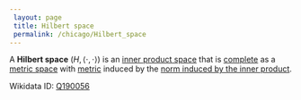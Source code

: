 ```yaml
---
 layout: page
 title: Hilbert space
 permalink: /chicago/Hilbert_space
---
```

A **Hilbert space** $(H, \langle\cdot,\cdot\rangle)$ is an [inner product space](https://defsmath.github.io/DefsMath/inner_product_space) that is [complete](https://defsmath.github.io/DefsMath/complete_metric_space) as a [metric space](https://defsmath.github.io/DefsMath/metric_space) with [metric](https://defsmath.github.io/DefsMath/norm_induces_metric) induced by the [norm induced by the inner product](https://defsmath.github.io/DefsMath/inner_product_induces_norm).

Wikidata ID: [Q190056](https://www.wikidata.org/wiki/Q190056)